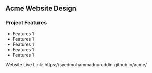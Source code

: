 <h2>Acme Website Design</h2>
<h3>Project Features</h3>
<ul>
  <li>Features 1</li>
  <li>Features 1</li>
  <li>Features 1</li>
  <li>Features 1</li>
  <li>Features 1</li>
 </ul>
 
<p>Website Live Link: https://syedmohammadnuruddin.github.io/acme/</p>
